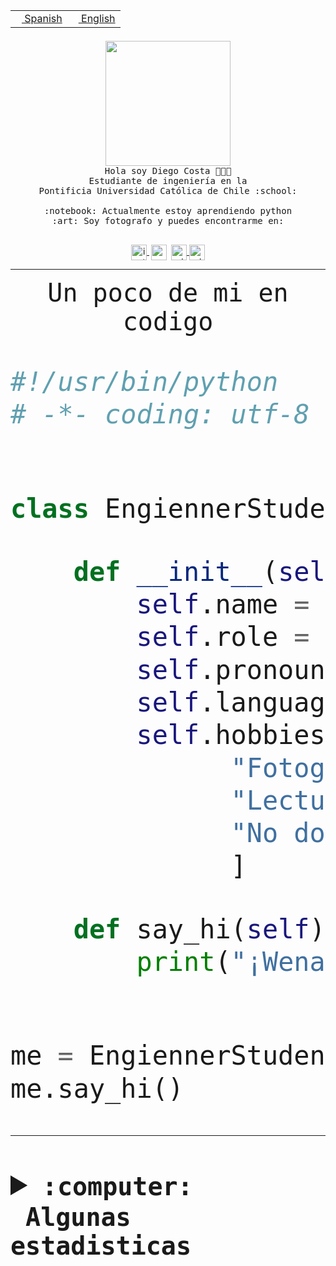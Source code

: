<table border="0"  align="right">
 <tr><td><a href="README.md"><img src="https://upload.wikimedia.org/wikipedia/commons/thumb/8/89/Bandera_de_Espa%C3%B1a.svg/1200px-Bandera_de_Espa%C3%B1a.svg.png" height="10"> Spanish</a></td>
 <td><a href="README.en.md"><img src="https://upload.wikimedia.org/wikipedia/commons/a/a4/Flag_of_the_United_States.svg" height="10"> English</a></td></tr>
</table><br><br><br>


<p align="center">
  <img src="https://github.com/diegocostares/diegocostares/blob/main/Images/aaa2.gif?raw=true" height="200px" weight="200px">
  <br><samp>
    Hola soy Diego Costa 👨🏻‍💻<br>
    Estudiante de ingeniería en la <br>
    Pontificia Universidad Católica de Chile :school:<br>
  <br>
    :notebook: Actualmente estoy aprendiendo python <br>
    :art: Soy fotografo y puedes encontrarme en: <br>
  <br></samp>
  
</p>

<p align="center">
   <a href="https://instagram.com/diegocosta_no" target="blank">
    <img 
    align="center" src="https://cdn.jsdelivr.net/npm/simple-icons@3.0.1/icons/instagram.svg" alt="instagram" height="25px" width="25px" />
  </a>
  <a style="border: 3px solid; color: white;"href="https://t.me/diegocosta_no" target="blank">
  <img
  align="center" alt="Telegram" width="25px" src="https://icons-for-free.com/iconfiles/png/512/Telegram-1324888767380505522.png" />
</a>
<a href="https://api.whatsapp.com/send?phone=56971897835&text=Hola!" target="blank">
  <img
  align="center" alt="wtsp" width="25px" src="https://img.icons8.com/pastel-glyph/2x/whatsapp--v2.png" />
</a>
<a href="https://www.linkedin.com/in/diego-costa-786249213/" target="blank">
  <img
  align="center" alt="wtsp" width="25px" src="https://img.icons8.com/metro/452/linkedin.png" />
</a>

  </a>
</p>

---


<p align="center"><font size="25"><samp>Un poco de mi en codigo</samp></front></p>


```python
#!/usr/bin/python
# -*- coding: utf-8 -*-


class EngiennerStudent:

    def __init__(self):
        self.name = "Diego Costa"
        self.role = "Estudiante"
        self.pronouns = "he/him"
        self.language_spoken = ["es_CL", "en_US"]
        self.hobbies = [
              "Fotografia",
              "Lectura",
              "No dormir",
              ]

    def say_hi(self):
        print("¡Wena mundo!")


me = EngiennerStudent()
me.say_hi()
```
---
<details>
  <summary><b><samp>:computer: &nbsp;Algunas estadisticas</samp></b></summary>
  <br/></p>

<!--START_SECTION:waka-->
![Code Time](http://img.shields.io/badge/Code%20Time-813%20hrs%204%20mins-blue)

**Soy nocturno 🦉** 

```text
🌞 Mañana                 9 commits           ░░░░░░░░░░░░░░░░░░░░░░░░░   00.39 % 
🌆 Día                    702 commits         ████████░░░░░░░░░░░░░░░░░   30.36 % 
🌃 Tarde                  1021 commits        ███████████░░░░░░░░░░░░░░   44.16 % 
🌙 Noche                  580 commits         ██████░░░░░░░░░░░░░░░░░░░   25.09 % 
```
📅 **Soy más productivo los Martes** 

```text
Lunes                    356 commits         ████░░░░░░░░░░░░░░░░░░░░░   15.40 % 
Martes                   454 commits         █████░░░░░░░░░░░░░░░░░░░░   19.64 % 
Miércoles                305 commits         ███░░░░░░░░░░░░░░░░░░░░░░   13.19 % 
Jueves                   292 commits         ███░░░░░░░░░░░░░░░░░░░░░░   12.63 % 
Viernes                  370 commits         ████░░░░░░░░░░░░░░░░░░░░░   16.00 % 
Sábado                   204 commits         ██░░░░░░░░░░░░░░░░░░░░░░░   08.82 % 
Domingo                  331 commits         ████░░░░░░░░░░░░░░░░░░░░░   14.32 % 
```


📊 **Esta semana me dediqué a** 

```text
🐱‍💻 Proyectos: 
2023-1-S4-Grupo2-Backend 15 hrs 4 mins       ███████████████████░░░░░░   76.66 % 
Arqui-31                 3 hrs 2 mins        ████░░░░░░░░░░░░░░░░░░░░░   15.47 % 
gpti-scrapper-main       55 mins             █░░░░░░░░░░░░░░░░░░░░░░░░   04.69 % 
proyecto-grupo-31        23 mins             █░░░░░░░░░░░░░░░░░░░░░░░░   02.03 % 
login_MP                 5 mins              ░░░░░░░░░░░░░░░░░░░░░░░░░   00.46 % 
```


 Last Updated on 21/04/2023 02:35:53 UTC
<!--END_SECTION:waka-->
  
  

<p align="center"> <img src="https://github-readme-stats.vercel.app/api?username=diegocostares&show_icons=true&theme=ayu-mirage" alt="abhisheknaiidu" /></p>
 
</details>
